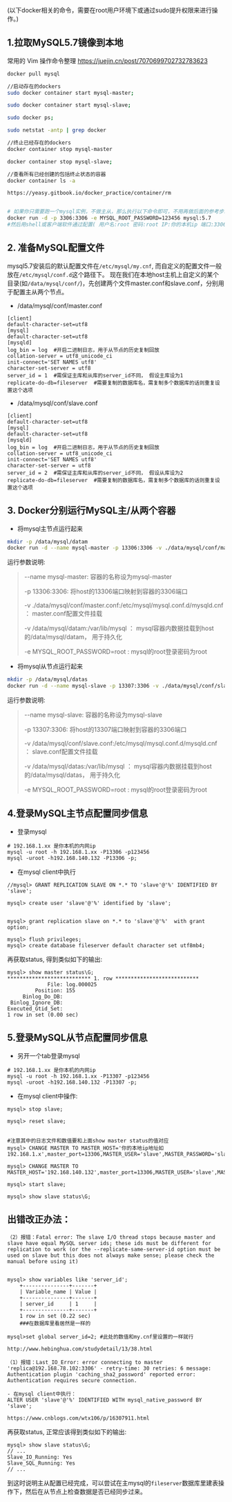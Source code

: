 (以下docker相关的命令，需要在root用户环境下或通过sudo提升权限来进行操作。)

## 1.拉取MySQL5.7镜像到本地

常用的 Vim 操作命令整理
https://juejin.cn/post/7070699702732783623

```bash
docker pull mysql

//启动存在的dockers
sudo docker container start mysql-master;

sudo docker container start mysql-slave;

sudo docker ps;

sudo netstat -antp | grep docker

//终止已经存在的dockers
docker container stop mysql-master

docker container stop mysql-slave;

//查看所有已经创建的包括终止状态的容器
docker container ls -a

https://yeasy.gitbook.io/docker_practice/container/rm


# 如果你只需要跑一个mysql实例，不做主从，那么执行以下命令即可，不用再做后面的参考步骤:
docker run -d -p 3306:3306 -e MYSQL_ROOT_PASSWORD=123456 mysql:5.7
#然后用shell或客户端软件通过配置( 用户名:root 密码:root IP:你的本机ip 端口:3306)来登录即可
```

## 2. 准备MySQL配置文件

mysql5.7安装后的默认配置文件在`/etc/mysql/my.cnf`, 而自定义的配置文件一般放在`/etc/mysql/conf.d`这个路径下。
现在我们在本地host主机上自定义的某个目录(如`/data/mysql/conf/`)，先创建两个文件master.conf和slave.conf，分别用于配置主从两个节点。
- /data/mysql/conf/master.conf
```
[client]
default-character-set=utf8
[mysql]
default-character-set=utf8
[mysqld]
log_bin = log  #开启二进制日志，用于从节点的历史复制回放
collation-server = utf8_unicode_ci
init-connect='SET NAMES utf8'
character-set-server = utf8
server_id = 1  #需保证主库和从库的server_id不同， 假设主库设为1
replicate-do-db=fileserver  #需要复制的数据库名，需复制多个数据库的话则重复设置这个选项
```
- /data/mysql/conf/slave.conf
```
[client]
default-character-set=utf8
[mysql]
default-character-set=utf8
[mysqld]
log_bin = log  #开启二进制日志，用于从节点的历史复制回放
collation-server = utf8_unicode_ci
init-connect='SET NAMES utf8'
character-set-server = utf8
server_id = 2  #需保证主库和从库的server_id不同， 假设从库设为2
replicate-do-db=fileserver  #需要复制的数据库名，需复制多个数据库的话则重复设置这个选项
```
## 3. Docker分别运行MySQL主/从两个容器

- 将mysql主节点运行起来
```bash
mkdir -p /data/mysql/datam
docker run -d --name mysql-master -p 13306:3306 -v ./data/mysql/conf/master.conf:/etc/mysql/mysql.conf.d/mysqld.cnf -v ./data/mysql/datam:/var/lib/mysql  -e MYSQL_ROOT_PASSWORD=root mysql
```
运行参数说明:
>--name mysql-master: 容器的名称设为mysql-master
>
>-p 13306:3306: 将host的13306端口映射到容器的3306端口
>
>-v ./data/mysql/conf/master.conf:/etc/mysql/mysql.conf.d/mysqld.cnf ： master.conf配置文件挂载
>
>-v /data/mysql/datam:/var/lib/mysql ： mysql容器内数据挂载到host的/data/mysql/datam， 用于持久化
>
>-e MYSQL_ROOT_PASSWORD=root : mysql的root登录密码为root

- 将mysql从节点运行起来
```bash
mkdir -p /data/mysql/datas
docker run -d --name mysql-slave -p 13307:3306 -v ./data/mysql/conf/slave.conf:/etc/mysql/mysql.conf.d/mysqld.cnf -v ./data/mysql/datas:/var/lib/mysql  -e MYSQL_ROOT_PASSWORD=root mysql
```
运行参数说明:
>--name mysql-slave: 容器的名称设为mysql-slave
>
>-p 13307:3306: 将host的13307端口映射到容器的3306端口
>
>-v /data/mysql/conf/slave.conf:/etc/mysql/mysql.conf.d/mysqld.cnf ： slave.conf配置文件挂载
>
>-v /data/mysql/datas:/var/lib/mysql ： mysql容器内数据挂载到host的/data/mysql/datas， 用于持久化
>
>-e MYSQL_ROOT_PASSWORD=root : mysql的root登录密码为root

## 4.登录MySQL主节点配置同步信息

- 登录mysql
```
# 192.168.1.xx 是你本机的内网ip
mysql -u root -h 192.168.1.xx -P13306 -p123456
mysql -uroot -h192.168.140.132 -P13306 -p;

```
- 在mysql client中执行

```
//mysql> GRANT REPLICATION SLAVE ON *.* TO 'slave'@'%' IDENTIFIED BY 'slave';

mysql> create user 'slave'@'%' identified by 'slave';


mysql> grant replication slave on *.* to 'slave'@'%'  with grant option;

mysql> flush privileges;
mysql> create database fileserver default character set utf8mb4;
```
再获取status, 得到类似如下的输出:
```
mysql> show master status\G;
*************************** 1. row ***************************
             File: log.000025
         Position: 155
     Binlog_Do_DB: 
 Binlog_Ignore_DB: 
Executed_Gtid_Set: 
1 row in set (0.00 sec)
```
## 5.登录MySQL从节点配置同步信息

- 另开一个tab登录mysql

```shell
# 192.168.1.xx 是你本机的内网ip
mysql -u root -h 192.168.1.xx -P13307 -p123456
mysql -uroot -h192.168.140.132 -P13307 -p;

```
- 在mysql client中操作:

```
mysql> stop slave;

mysql> reset slave;


#注意其中的日志文件和数值要和上面show master status的值对应
mysql> CHANGE MASTER TO MASTER_HOST='你的本地ip地址如192.168.1.x',master_port=13306,MASTER_USER='slave',MASTER_PASSWORD='slave',MASTER_LOG_FILE='log.000025',MASTER_LOG_POS=155;

mysql> CHANGE MASTER TO MASTER_HOST='192.168.140.132',master_port=13306,MASTER_USER='slave',MASTER_PASSWORD='slave',MASTER_LOG_FILE='binlog.000002',MASTER_LOG_POS=0;

mysql> start slave;

mysql> show slave status\G;

```
## 出错改正办法：


```
（2）报错：Fatal error: The slave I/O thread stops because master and slave have equal MySQL server ids; these ids must be different for replication to work (or the --replicate-same-server-id option must be used on slave but this does not always make sense; please check the manual before using it)


mysql> show variables like 'server_id';
    +---------------+-------+
    | Variable_name | Value |
    +---------------+-------+
    | server_id     | 1     |
    +---------------+-------+
    1 row in set (0.22 sec)
    ###在数据库里看居然是一样的

mysql>set global server_id=2; #此处的数值和my.cnf里设置的一样就行

http://www.hebinghua.com/studydetail/13/38.html

（1）报错：Last_IO_Error: error connecting to master 'replica@192.168.78.102:3306' - retry-time: 30 retries: 6 message: Authentication plugin 'caching_sha2_password' reported error: Authentication requires secure connection.

- 在mysql client中执行：
ALTER USER 'slave'@'%' IDENTIFIED WITH mysql_native_password BY 'slave';

https://www.cnblogs.com/wtx106/p/16307911.html

```


再获取status, 正常应该得到类似如下的输出:
```
mysql> show slave status\G;
// ...
Slave_IO_Running: Yes 
Slave_SQL_Running: Yes 
// ...
```
到这时说明主从配置已经完成，可以尝试在主mysql的`fileserver`数据库里建表操作下，然后在从节点上检查数据是否已经同步过来。
